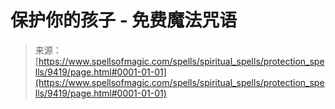 <!--yml

category: 未分类

date: 2024-06-12 18:45:43

-->

# 保护你的孩子 - 免费魔法咒语

> 来源：[https://www.spellsofmagic.com/spells/spiritual_spells/protection_spells/9419/page.html#0001-01-01](https://www.spellsofmagic.com/spells/spiritual_spells/protection_spells/9419/page.html#0001-01-01)
